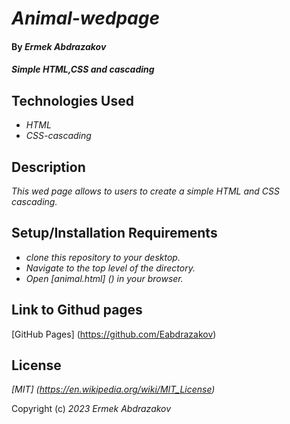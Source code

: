 # _Animal-wedpage_

#### By _**Ermek Abdrazakov**_

#### _Simple HTML,CSS and cascading_

## Technologies Used

* _HTML_
* _CSS-cascading_

## Description

_This wed page allows to users to create a simple HTML and CSS cascading._

## Setup/Installation Requirements

* _clone this repository to your desktop._
* _Navigate to the top level of the directory._
* _Open [animal.html] () in your browser._


## Link to Githud pages
[GitHub Pages] (https://github.com/Eabdrazakov)



## License

_[MIT] (https://en.wikipedia.org/wiki/MIT_License)_

Copyright (c) _2023_ _Ermek Abdrazakov_